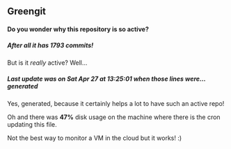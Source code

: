 ## Greengit

#### Do you wonder why this repository is so active?

##### After all it has 1793 commits!

But is it *really* active? Well...

##### Last update was on Sat Apr 27 at 13:25:01 when those lines were... generated

Yes, generated, because it certainly helps a lot to have such an active repo!

Oh and there was **47%** disk usage on the machine
where there is the cron updating this file.

Not the best way to monitor a VM in the cloud but it works! :)
